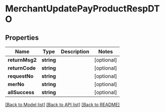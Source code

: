 # MerchantUpdatePayProductRespDTO

## Properties
Name | Type | Description | Notes
------------ | ------------- | ------------- | -------------
**returnMsg2** | **string** |  | [optional] 
**returnCode** | **string** |  | [optional] 
**requestNo** | **string** |  | [optional] 
**merNo** | **string** |  | [optional] 
**allSuccess** | **string** |  | [optional] 

[[Back to Model list]](../README.md#documentation-for-models) [[Back to API list]](../README.md#documentation-for-api-endpoints) [[Back to README]](../README.md)


